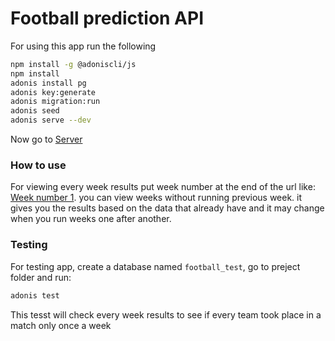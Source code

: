 # Football prediction API

For using this app run the following

```bash
npm install -g @adoniscli/js
npm install
adonis install pg
adonis key:generate
adonis migration:run
adonis seed
adonis serve --dev
```

Now go to [Server](http://127.0.0.1:4000)

### How to use

For viewing every week results put week number at the end of the url like: [Week number 1](http://127.0.0.1:4000/1).
you can view weeks without running previous week. it gives you the results based on the data that already have and it may change when you run weeks one after another.

### Testing

For testing app, create a database named `football_test`, go to preject folder and run:

```bash
adonis test
```

This tesst will check every week results to see if every team took place in a match only once a week